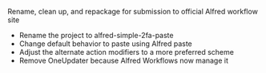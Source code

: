 Rename, clean up, and repackage for submission to official Alfred workflow site

* Rename the project to alfred-simple-2fa-paste
* Change default behavior to paste using Alfred paste
* Adjust the alternate action modifiers to a more preferred scheme
* Remove OneUpdater because Alfred Workflows now manage it